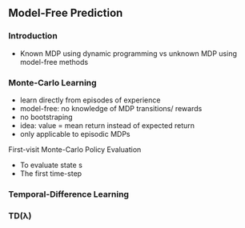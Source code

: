 ## Model-Free Prediction
### Introduction
- Known MDP using dynamic programming vs unknown MDP using model-free methods

### Monte-Carlo Learning
- learn directly from episodes of experience
- model-free: no knowledge of MDP transitions/ rewards
- no bootstraping
- idea: value = mean return instead of expected return
- only applicable to episodic MDPs

First-visit Monte-Carlo Policy Evaluation
- To evaluate state s
- The first time-step 
### Temporal-Difference Learning
### TD(λ)
